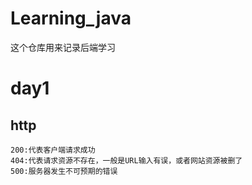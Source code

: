 # Learning_java
这个仓库用来记录后端学习

# day1
  ## http
    200:代表客户端请求成功
    404:代表请求资源不存在，一般是URL输入有误，或者网站资源被删了
    500:服务器发生不可预期的错误

    
    